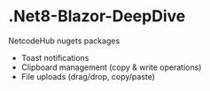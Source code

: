 # .Net8-Blazor-DeepDive
NetcodeHub nugets packages
- Toast notifications
- Clipboard management (copy & write operations)
- File uploads (drag/drop, copy/paste)
